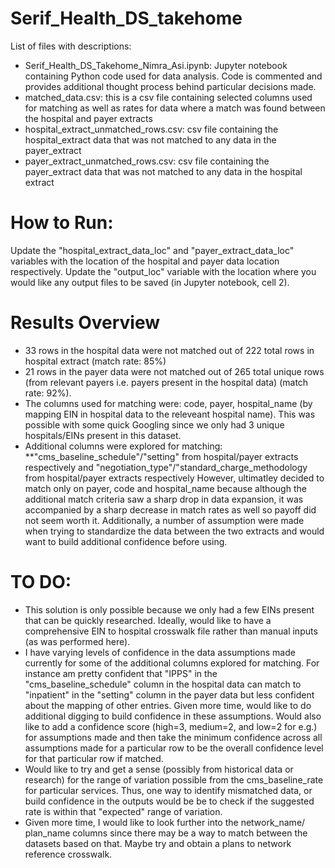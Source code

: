 # Serif_Health_DS_takehome
List of files with descriptions:
* Serif_Health_DS_Takehome_Nimra_Asi.ipynb: Jupyter notebook containing Python code used for data analysis. Code is commented and provides additional thought process behind particular decisions made.
* matched_data.csv: this is a csv file containing selected columns used for matching as well as rates for data where a match was found between the hospital and payer extracts
* hospital_extract_unmatched_rows.csv: csv file containing the hospital_extract data that was not matched to any data in the payer_extract
* payer_extract_unmatched_rows.csv: csv file containing the payer_extract data that was not matched to any data in the hospital extract

# How to Run:
Update the "hospital_extract_data_loc" and "payer_extract_data_loc" variables with the location of the hospital and payer data location respectively. Update the "output_loc" variable with the location where you would like any output files to be saved (in Jupyter notebook, cell 2).

# Results Overview
* 33 rows in the hospital data were not matched out of 222 total rows in hospital extract (match rate: 85%)
* 21 rows in the payer data were not matched out of 265 total unique rows (from relevant payers i.e. payers present in the hospital data) (match rate: 92%).
* The columns used for matching were: code, payer, hospital_name (by mapping EIN in hospital data to the releveant hospital name). This was possible with some quick Googling since we only had 3 unique hospitals/EINs present in this dataset.
* Additional columns were explored for matching:
**"cms_baseline_schedule"/"setting" from hospital/payer extracts respectively and
  "negotiation_type"/"standard_charge_methodology from hospital/payer extracts respectively
However, ultimatley decided to match only on payer, code and hospital_name because although the additional match criteria saw a sharp drop in data expansion, it was accompanied by a sharp decrease in match rates as well so payoff did not seem worth it. Additionally, a number of assumption were made when trying to standardize the data between the two extracts and would want to build additional confidence before using.

# TO DO:
* This solution is only possible because we only had a few EINs present that can be quickly researched. Ideally, would like to have a comprehensive EIN to hospital crosswalk file rather than manual inputs (as was performed here).
* I have varying levels of confidence in the data assumptions made currently for some of the additional columns explored for matching. For instance am pretty confident that "IPPS" in the "cms_baseline_schedule" column in the hospital data can match to "inpatient" in the "setting" column in the payer data but less confident about the mapping of other entries. Given more time, would like to do additional digging to build confidence in these assumptions. Would also like to add a confidence score (high=3, medium=2, and low=2 for e.g.) for assumptions made and then take the minimum confidence across all assumptions made for a particular row to be the overall confidence level for that particular row if matched.
* Would like to try and get a sense (possibly from historical data or research) for the range of variation possible from the cms_baseline_rate for particular services. Thus, one way to identify mismatched data, or build confidence in the outputs would be be to check if the suggested rate is within that "expected" range of variation.
* Given more time, I would like to look further into the network_name/ plan_name columns since there may be a way to match between the datasets based on that. Maybe try and obtain a plans to network reference crosswalk.
